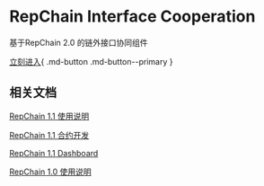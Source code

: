 # RepChain Interface Cooperation

基于RepChain 2.0 的链外接口协同组件

[立刻进入](./01.开始/01.引言.md){ .md-button .md-button--primary }



## 相关文档

 [RepChain 1.1 使用说明](https://btajl.gitee.io/rcdevelop-docs/#/)

 [RepChain 1.1 合约开发](http://btajl.gitee.io/repchain-tpldevelop/#/) 

 [RepChain 1.1 Dashboard](https://linkel_1.gitee.io/repchain-dashboard-client/1.1/) 

 [RepChain 1.0 使用说明 ](https://btajl.gitee.io/rcdevelop-docs/#/v1.0.0/) 

